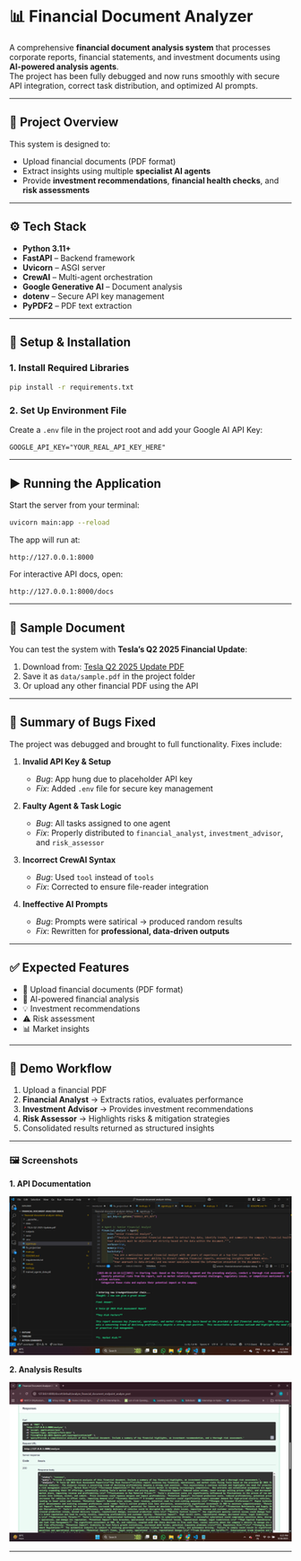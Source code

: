 # 📊 Financial Document Analyzer 

A comprehensive **financial document analysis system** that processes corporate reports, financial statements, and investment documents using **AI-powered analysis agents**.  
The project has been fully debugged and now runs smoothly with secure API integration, correct task distribution, and optimized AI prompts.

---

## 📝 Project Overview
This system is designed to:
- Upload financial documents (PDF format)  
- Extract insights using multiple **specialist AI agents**  
- Provide **investment recommendations**, **financial health checks**, and **risk assessments**

---

## ⚙️ Tech Stack
- **Python 3.11+**
- **FastAPI** – Backend framework  
- **Uvicorn** – ASGI server  
- **CrewAI** – Multi-agent orchestration  
- **Google Generative AI** – Document analysis  
- **dotenv** – Secure API key management  
- **PyPDF2** – PDF text extraction  

---

## 🚀 Setup & Installation

### 1. Install Required Libraries
```sh
pip install -r requirements.txt
````

### 2. Set Up Environment File

Create a `.env` file in the project root and add your Google AI API Key:

```env
GOOGLE_API_KEY="YOUR_REAL_API_KEY_HERE"
```

---

## ▶️ Running the Application

Start the server from your terminal:

```sh
uvicorn main:app --reload
```

The app will run at:

```
http://127.0.0.1:8000
```

For interactive API docs, open:

```
http://127.0.0.1:8000/docs
```

---

## 📑 Sample Document

You can test the system with **Tesla’s Q2 2025 Financial Update**:

1. Download from: [Tesla Q2 2025 Update PDF](https://www.tesla.com/sites/default/files/downloads/TSLA-Q2-2025-Update.pdf)
2. Save it as `data/sample.pdf` in the project folder
3. Or upload any other financial PDF using the API

---

## 🐛 Summary of Bugs Fixed

The project was debugged and brought to full functionality. Fixes include:

1. **Invalid API Key & Setup**

   * *Bug*: App hung due to placeholder API key
   * *Fix*: Added `.env` file for secure key management

2. **Faulty Agent & Task Logic**

   * *Bug*: All tasks assigned to one agent
   * *Fix*: Properly distributed to `financial_analyst`, `investment_advisor`, and `risk_assessor`

3. **Incorrect CrewAI Syntax**

   * *Bug*: Used `tool` instead of `tools`
   * *Fix*: Corrected to ensure file-reader integration

4. **Ineffective AI Prompts**

   * *Bug*: Prompts were satirical → produced random results
   * *Fix*: Rewritten for **professional, data-driven outputs**

---

## ✅ Expected Features

* 📂 Upload financial documents (PDF format)
* 🤖 AI-powered financial analysis
* 💡 Investment recommendations
* ⚠️ Risk assessment
* 📊 Market insights

---

## 🔄 Demo Workflow

1. Upload a financial PDF
2. **Financial Analyst** → Extracts ratios, evaluates performance
3. **Investment Advisor** → Provides investment recommendations
4. **Risk Assessor** → Highlights risks & mitigation strategies
5. Consolidated results returned as structured insights

---

### 🖼️ Screenshots

**1. API Documentation**

![API Docs](outputs/Screenshot%20(260).png)

**2. Analysis Results**

![Results](outputs/Screenshot%20(261).png)

---

